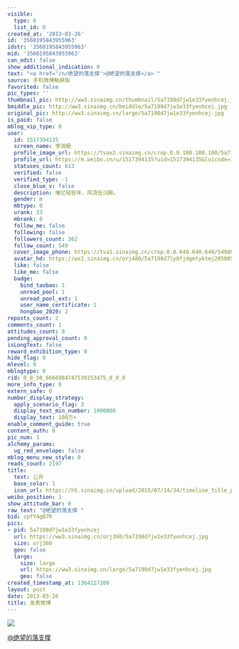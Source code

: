 ```yaml
---
visible:
  type: 0
  list_id: 0
created_at: '2013-03-26'
id: '3560195843955963'
idstr: '3560195843955963'
mid: '3560195843955963'
can_edit: false
show_additional_indication: 0
text: "<a href='/n/绝望的落支撑'>@绝望的落支撑</a> "
source: 手机微博触屏版
favorited: false
pic_types: ''
thumbnail_pic: http://ww3.sinaimg.cn/thumbnail/5a7198d7jw1e33fyenhcej.jpg
bmiddle_pic: http://ww3.sinaimg.cn/bmiddle/5a7198d7jw1e33fyenhcej.jpg
original_pic: http://ww3.sinaimg.cn/large/5a7198d7jw1e33fyenhcej.jpg
is_paid: false
mblog_vip_type: 0
user:
  id: 1517394135
  screen_name: 李消极
  profile_image_url: https://tvax2.sinaimg.cn/crop.0.0.180.180.180/5a7198d7ly8fjdgmtyktmj20500500so.jpg?KID=imgbed,tva&Expires=1606399727&ssig=IfCJ%2Fp9azQ
  profile_url: https://m.weibo.cn/u/1517394135?uid=1517394135&luicode=10000011&lfid=2304131517394135_-_WEIBO_SECOND_PROFILE_WEIBO
  statuses_count: 613
  verified: false
  verified_type: -1
  close_blue_v: false
  description: 唯忆轻狂年，风流任沉醉。
  gender: m
  mbtype: 0
  urank: 33
  mbrank: 0
  follow_me: false
  following: false
  followers_count: 362
  follow_count: 549
  cover_image_phone: https://tva1.sinaimg.cn/crop.0.0.640.640.640/549d0121tw1egm1kjly3jj20hs0hsq4f.jpg
  avatar_hd: https://wx2.sinaimg.cn/orj480/5a7198d7ly8fjdgmtyktmj20500500so.jpg
  like: false
  like_me: false
  badge:
    bind_taobao: 1
    unread_pool: 1
    unread_pool_ext: 1
    user_name_certificate: 1
    hongbao_2020: 2
reposts_count: 2
comments_count: 1
attitudes_count: 0
pending_approval_count: 0
isLongText: false
reward_exhibition_type: 0
hide_flag: 0
mlevel: 0
mblogtype: 0
rid: 0_0_50_6666984747539153475_0_0_0
more_info_type: 0
extern_safe: 0
number_display_strategy:
  apply_scenario_flag: 3
  display_text_min_number: 1000000
  display_text: 100万+
enable_comment_guide: true
content_auth: 0
pic_num: 1
alchemy_params:
  ug_red_envelope: false
mblog_menu_new_style: 0
reads_count: 2197
title:
  text: 公开
  base_color: 1
  icon_url: https://h5.sinaimg.cn/upload/2015/07/14/34/timeline_title_public_default.png
weibo_position: 1
show_attitude_bar: 0
raw_text: "@绝望的落支撑 ​​​"
bid: zpfY4gB7R
pics:
- pid: 5a7198d7jw1e33fyenhcej
  url: https://ww3.sinaimg.cn/orj360/5a7198d7jw1e33fyenhcej.jpg
  size: orj360
  geo: false
  large:
    size: large
    url: https://ww3.sinaimg.cn/large/5a7198d7jw1e33fyenhcej.jpg
    geo: false
created_timestamp_at: 1364227200
layout: post
date: 2013-03-26
title: 发表微博
---
```


![](https://image.baidu.com/search/down?url=http://ww3.sinaimg.cn/large/5a7198d7jw1e33fyenhcej.jpg)

<a href='/n/绝望的落支撑'>@绝望的落支撑</a> 

